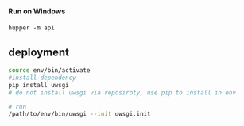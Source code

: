 #### Run on Windows
```
hupper -m api
```


## deployment 

```bash
source env/bin/activate
#install dependency
pip install uwsgi
# do not install uwsgi via reposiroty, use pip to install in env

# run 
/path/to/env/bin/uwsgi --init uwsgi.init
```
